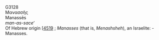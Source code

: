 <body>
  <p>G3128<br>  Μανασσῆς  <br> Manassēs  <br><i>man-as-sace‘ </i><br>Of Hebrew origin [<a href="h4519.htm">4519</a> ; <i>Manasses</i> (that is, <i>Menashsheh</i>), an Israelite: - Manasses.<br></p>
 </body>